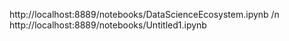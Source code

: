 http://localhost:8889/notebooks/DataScienceEcosystem.ipynb /n
http://localhost:8889/notebooks/Untitled1.ipynb
